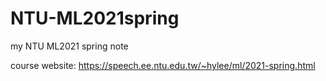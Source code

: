 # NTU-ML2021spring
my NTU ML2021 spring note

course website: https://speech.ee.ntu.edu.tw/~hylee/ml/2021-spring.html
